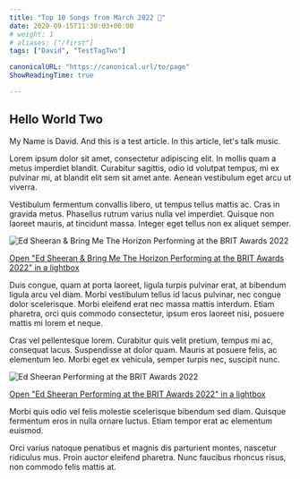 ```yaml
---
title: "Top 10 Songs from March 2022 🎹"
date: 2020-09-15T11:30:03+00:00
# weight: 1
# aliases: ["/first"]
tags: ["David", "TestTagTwo"]

canonicalURL: "https://canonical.url/to/page"
ShowReadingTime: true

---
```


## Hello World Two

My Name is David. And this is a test article. In this article, let's talk music. 

Lorem ipsum dolor sit amet, consectetur adipiscing elit. In mollis quam a metus imperdiet blandit. Curabitur sagittis, odio id volutpat tempus, mi ex pulvinar mi, at blandit elit sem sit amet ante. Aenean vestibulum eget arcu ut viverra. 

Vestibulum fermentum convallis libero, ut tempus tellus mattis ac. Cras in gravida metus. Phasellus rutrum varius nulla vel imperdiet. Quisque non laoreet mauris, at tincidunt massa. Integer eget tellus non ex aliquet semper.

![Ed Sheeran & Bring Me The Horizon Performing at the BRIT Awards 2022](../britOne.jpg)

[Open "Ed Sheeran & Bring Me The Horizon Performing at the BRIT Awards 2022" in a lightbox](../britOne.jpg)


Duis congue, quam at porta laoreet, ligula turpis pulvinar erat, at bibendum ligula arcu vel diam. Morbi vestibulum tellus id lacus pulvinar, nec congue dolor scelerisque. Morbi eleifend erat nec massa mattis interdum. Etiam pharetra, orci quis commodo consectetur, ipsum eros laoreet nisi, posuere mattis mi lorem et neque. 

Cras vel pellentesque lorem. Curabitur quis velit pretium, tempus mi ac, consequat lacus. Suspendisse at dolor quam. Mauris at posuere felis, ac elementum leo. Morbi eget ex vehicula, semper turpis nec, suscipit nunc. 

![Ed Sheeran Performing at the BRIT Awards 2022](../britTwo.jpg)

[Open "Ed Sheeran Performing at the BRIT Awards 2022" in a lightbox](../britTwo.jpg)

Morbi quis odio vel felis molestie scelerisque bibendum sed diam. Quisque fermentum eros in nulla ornare luctus. Etiam tempor erat ac elementum euismod. 


Orci varius natoque penatibus et magnis dis parturient montes, nascetur ridiculus mus. Proin auctor eleifend pharetra. Nunc faucibus rhoncus risus, non commodo felis mattis at.

